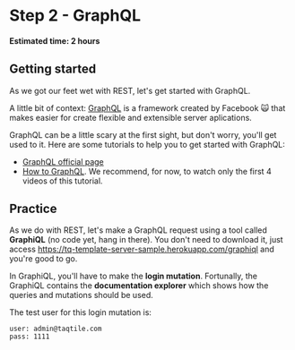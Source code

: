 # Step 2 - GraphQL
#### Estimated time: 2 hours

## Getting started
As we got our feet wet with REST, let's get started with GraphQL.

A little bit of context: [GraphQL](https://graphql.org/) is a framework created by Facebook 🙀 that makes easier for create flexible and extensible server aplications. 

GraphQL can be a little scary at the first sight, but don't worry, you'll get used to it. Here are some tutorials to help you to get started with GraphQL:
- [GraphQL official page](https://graphql.org/learn)
- [How to GraphQL](https://www.howtographql.com/). We recommend, for now, to watch only the first 4 videos of this tutorial.


## Practice
As we do with REST, let's make a GraphQL request using a tool called **GraphiQL** (no code yet, hang in there). You don't need to download it, just access https://tq-template-server-sample.herokuapp.com/graphiql and you're good to go.

In GraphiQL, you'll have to make the **login mutation**. Fortunally, the GraphiQL contains the **documentation explorer** which shows how the queries and mutations should be used. 

The test user for this login mutation is:
```
user: admin@taqtile.com
pass: 1111
```
